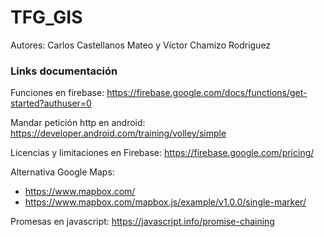 # TFG_GIS

Autores: Carlos Castellanos Mateo y Víctor Chamizo Rodriguez


### Links documentación

Funciones en firebase: https://firebase.google.com/docs/functions/get-started?authuser=0

Mandar petición http en android: https://developer.android.com/training/volley/simple

Licencias y limitaciones en Firebase: https://firebase.google.com/pricing/

Alternativa Google Maps:
  - https://www.mapbox.com/
  - https://www.mapbox.com/mapbox.js/example/v1.0.0/single-marker/
  
Promesas en javascript: https://javascript.info/promise-chaining
